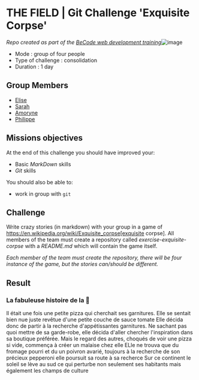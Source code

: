 # THE FIELD | Git Challenge 'Exquisite Corpse'

_Repo created as part of the [BeCode web development training](https://becode.org/fr/apprendre/developpeur-web-junior/)_![image](https://user-images.githubusercontent.com/94377998/161032844-e6a4c7e9-13bd-4562-b0e1-b4d5fd8d0cef.png)

* Mode : group of four people
* Type of challenge : consolidation
* Duration : 1 day

## Group Members

* [Elise](https://github.com/eliseprts)
* [Sarah](https://github.com/sarah-jpro)
* [Amoryne](https://github.com/Amoryne)
* [Philippe](https://github.com/philouLeF)

## Missions objectives

At the end of this challenge you should have improved your:

* Basic *MarkDown* skills
* *Git* skills

You should also be able to:

* work in group with `git`

## Challenge

Write crazy stories (in markdown) with your group in a
game of https://en.wikipedia.org/wiki/Exquisite_corpse[exquisite corpse]. All
members of the team must create a repository called _exercise-exquisite-corpse_
with a _README.md_ which will contain the game itself.

*Each member of the team must create the repository, there will be four instance
of the game, but the stories can/should be different.*

## Result

### La fabuleuse histoire de la 🍕
Il était une fois une petite pizza qui cherchait ses garnitures.
Elle se sentait bien nue juste revêtue d'une petite couche de sauce tomate
Elle décida donc de partir à la recherche d'appétissantes garnitures.
Ne sachant pas quoi mettre de sa garde-robe, elle décida d'aller chercher l'inspiration dans sa boutique préférée. Mais le regard des autres, choqués de voir une pizza si vide, commença à créer un malaise chez elle
ELle ne trouva que du fromage pourri et du un poivron avarié, toujours à la recherche de son précieux pepperoni elle poursuit sa route à sa recherce
Sur ce continent le soleil se lève au sud ce qui perturbe non seulement ses habitants mais également les champs de culture

